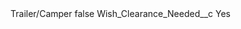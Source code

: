 <?xml version="1.0" encoding="UTF-8"?>
<CustomMetadata xmlns="http://soap.sforce.com/2006/04/metadata" xmlns:xsi="http://www.w3.org/2001/XMLSchema-instance" xmlns:xsd="http://www.w3.org/2001/XMLSchema">
    <label>Trailer/Camper</label>
    <protected>false</protected>
    <values>
        <field>Wish_Clearance_Needed__c</field>
        <value xsi:type="xsd:string">Yes</value>
    </values>
</CustomMetadata>
